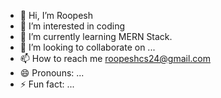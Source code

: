 - 👋 Hi, I’m Roopesh
- 👀 I’m interested in coding
- 🌱 I’m currently learning MERN Stack.
- 💞️ I’m looking to collaborate on ...
- 📫 How to reach me roopeshcs24@gmail.com
- 😄 Pronouns: ...
- ⚡ Fun fact: ...

<!---
Roopeshhh/Roopeshhh is a ✨ special ✨ repository because its `README.md` (this file) appears on your GitHub profile.
You can click the Preview link to take a look at your changes.
--->
